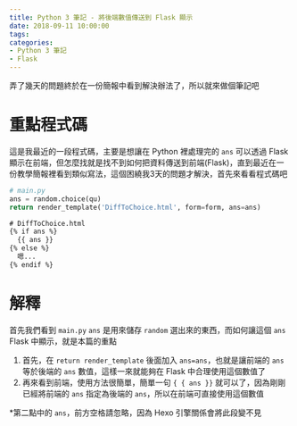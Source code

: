 ```yaml
---
title: Python 3 筆記 - 將後端數值傳送到 Flask 顯示
date: 2018-09-11 10:00:00
tags:
categories:
- Python 3 筆記
- Flask
---
```

弄了幾天的問題終於在一份簡報中看到解決辦法了，所以就來做個筆記吧
<!--more-->

# 重點程式碼
這是我最近的一段程式碼，主要是想讓在 Python 裡處理完的 `ans` 可以透過 Flask 顯示在前端，但怎麼找就是找不到如何把資料傳送到前端(Flask)，直到最近在一份教學簡報裡看到類似寫法，這個困繞我3天的問題才解決，首先來看看程式碼吧
```python
# main.py
ans = random.choice(qu)
return render_template('DiffToChoice.html', form=form, ans=ans)
```

```html
# DiffToChoice.html
{% if ans %}
  {{ ans }}
{% else %}
  嗯...
{% endif %}
```
# 解釋
首先我們看到 `main.py`
`ans` 是用來儲存 `random` 選出來的東西，而如何讓這個 `ans`  Flask 中顯示，就是本篇的重點
1. 首先，在 `return render_template` 後面加入 `ans=ans`，也就是讓前端的 `ans` 等於後端的 `ans` 數值，這樣一來就能夠在 Flask 中合理使用這個數值了
2. 再來看到前端，使用方法很簡單，簡單一句 ` { { ans }} ` 就可以了，因為剛剛已經將前端的 `ans` 指定為後端的 `ans`，所以在前端可直接使用這個數值

*第二點中的 `ans`，前方空格請忽略，因為 Hexo 引擎關係會將此段變不見
